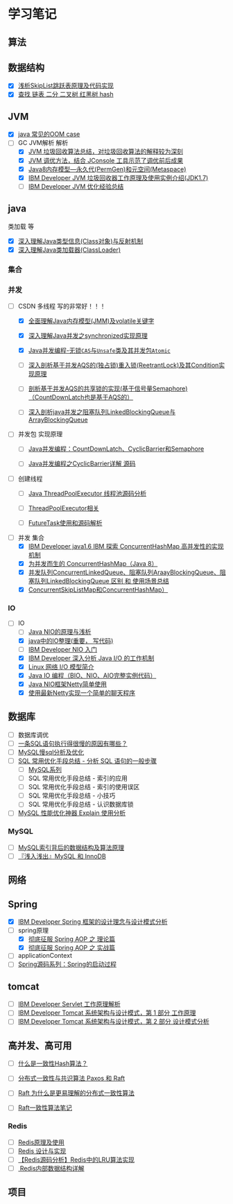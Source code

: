 # 学习笔记

## 算法

## 数据结构

- [x] [浅析SkipList跳跃表原理及代码实现](https://blog.csdn.net/ict2014/article/details/17394259)
- [x] [查找 链表 二分 二叉树 红黑树 hash](../search/search.md)

## JVM

- [x] [java 常见的OOM case](https://wenchao.ren/2019/08/java-%E5%B8%B8%E8%A7%81%E7%9A%84OOM-case/)
- [ ] GC JVM解析 解析
  - [x] [JVM 垃圾回收算法总结，对垃圾回收算法的解释较为深刻](https://blog.csdn.net/ol_beta/article/details/6791229)
  - [x] [JVM 调优方法，结合 JConsole 工具示范了调优前后成果](https://blog.csdn.net/gzh0222/article/details/8363032)
  - [x] [Java8内存模型—永久代(PermGen)和元空间(Metaspace)](https://www.cnblogs.com/paddix/p/5309550.html)
  - [x] [IBM Developer JVM 垃圾回收器工作原理及使用实例介绍(JDK1.7)](https://www.ibm.com/developerworks/cn/java/j-lo-JVMGarbageCollection/)
  - [ ] [IBM Developer JVM 优化经验总结](https://www.ibm.com/developerworks/cn/java/j-lo-jvm-optimize-experience/index.html)

## java

类加载 等
- [x] [深入理解Java类型信息(Class对象)与反射机制](https://blog.csdn.net/javazejian/article/details/70768369)
- [x] [深入理解Java类加载器(ClassLoader)](https://blog.csdn.net/javazejian/article/details/73413292)

### 集合

### 并发

- [ ] CSDN 多线程 写的非常好！！！
  - [x] [全面理解Java内存模型(JMM)及volatile关键字](https://blog.csdn.net/javazejian/article/details/72772461)
  - [x] [深入理解Java并发之synchronized实现原理](https://blog.csdn.net/javazejian/article/details/72828483)
  - [x] [Java并发编程-无锁`CAS`与`Unsafe`类及其并发包`Atomic`](https://blog.csdn.net/javazejian/article/details/72772470#无锁的执行者-cas)
  - [ ] [深入剖析基于并发AQS的(独占锁)重入锁(ReetrantLock)及其Condition实现原理](https://blog.csdn.net/javazejian/article/details/75043422)
  - [ ] [剖析基于并发AQS的共享锁的实现(基于信号量Semaphore) （CountDownLatch也是基于AQS的）](https://blog.csdn.net/javazejian/article/details/76167357)
  - [ ] [深入剖析java并发之阻塞队列LinkedBlockingQueue与ArrayBlockingQueue](https://blog.csdn.net/javazejian/article/details/77410889)


- [ ] 并发包 实现原理
  - [ ] [Java并发编程：CountDownLatch、CyclicBarrier和Semaphore](https://www.cnblogs.com/dolphin0520/p/3920397.html)
  - [ ] [Java并发编程之CyclicBarrier详解 源码](https://blog.csdn.net/qq_38293564/article/details/80558157)


- [ ] 创建线程
  - [ ] [Java ThreadPoolExecutor 线程池源码分析](https://segmentfault.com/a/1190000008693801)
  - [ ] [ThreadPoolExecutor相关](https://wenchao.ren/2019/08/ThreadPoolExecutor%E7%9B%B8%E5%85%B3/)
  - [ ] [FutureTask使用和源码解析](https://wenchao.ren/2019/03/FutureTask%E4%BD%BF%E7%94%A8%E5%92%8C%E6%BA%90%E7%A0%81%E8%A7%A3%E6%9E%90/)


- [ ] 并发 集合
  - [x] [IBM Developer java1.6 IBM 探索 ConcurrentHashMap 高并发性的实现机制](https://www.ibm.com/developerworks/cn/java/java-lo-concurrenthashmap/index.html)
  - [x] [为并发而生的 ConcurrentHashMap（Java 8）](https://www.cnblogs.com/yangming1996/p/8031199.html)
  - [x] [并发队列ConcurrentLinkedQueue、阻塞队列AraayBlockingQueue、阻塞队列LinkedBlockingQueue 区别 和  使用场景总结](https://www.cnblogs.com/wzhanke/p/4763356.html)
  - [x] [ConcurrentSkipListMap和ConcurrentHashMap）](https://www.cnblogs.com/ygj0930/p/6543901.html)

### IO

- [ ] IO
    - [ ] [Java NIO的原理与浅析](https://itimetraveler.github.io/2018/05/15/%E3%80%90Java%E3%80%91NIO%E7%9A%84%E7%90%86%E8%A7%A3/)
    - [x] [java中的IO整理(重要， 写代码)](https://www.cnblogs.com/rollenholt/archive/2011/09/11/2173787.html)
    - [ ] [IBM Developer NIO 入门](https://www.ibm.com/developerworks/cn/education/java/j-nio/j-nio.html)
    - [x] [IBM Developer 深入分析 Java I/O 的工作机制](https://www.ibm.com/developerworks/cn/java/j-lo-javaio/index.html)
    - [x] [Linux 网络 I/O 模型简介](http://blog.anxpp.com/index.php/archives/884/)
    - [x] [Java IO 编程（BIO、NIO、AIO完整实例代码）](http://blog.anxpp.com/index.php/archives/895/)
    - [x] [Java NIO框架Netty简单使用](http://blog.anxpp.com/index.php/archives/997/)
    - [x] [使用最新Netty实现一个简单的聊天程序](http://blog.anxpp.com/index.php/archives/997/)

## 数据库

- [ ] 数据库调优
- [ ] [一条SQL语句执行得很慢的原因有哪些？](https://zhuanlan.zhihu.com/p/62941196)
- [ ] [MySQL慢sql分析及优化](https://segmentfault.com/a/1190000006726948#articleHeader0)
- [ ] [SQL 常用优化手段总结 - 分析 SQL 语句的一般步骤](https://www.jianshu.com/p/663b8f38db9f)
    - [ ] [MySQL系列](https://www.jianshu.com/nb/23992160)
    - [ ] SQL 常用优化手段总结 - 索引的应用
    - [ ] SQL 常用优化手段总结 - 索引的使用误区
    - [ ] SQL 常用优化手段总结 - 小技巧
    - [ ] SQL 常用优化手段总结 - 认识数据库锁
- [ ] [MySQL 性能优化神器 Explain 使用分析](https://segmentfault.com/a/1190000008131735)

### MySQL

- [ ] [MySQL索引背后的数据结构及算法原理](http://blog.codinglabs.org/articles/theory-of-mysql-index.html)
- [ ] [『浅入浅出』MySQL 和 InnoDB](https://draveness.me/mysql-innodb)

## 网络

## Spring

- [x] [IBM Developer Spring 框架的设计理念与设计模式分析](https://www.ibm.com/developerworks/cn/java/j-lo-spring-principle/index.html)
- [ ] spring原理
    - [x] [彻底征服 Spring AOP 之 理论篇](https://segmentfault.com/a/1190000007469968)
    - [x] [彻底征服 Spring AOP 之 实战篇](https://segmentfault.com/a/1190000007469982)
- [ ] applicationContext
- [ ] [Spring源码系列：Spring的启动过程](https://juejin.im/post/59a286866fb9a0249d616fbb)

## tomcat

- [ ] [IBM Developer Servlet 工作原理解析](https://www.ibm.com/developerworks/cn/java/j-lo-servlet/index.html)
- [ ] [IBM Developer Tomcat 系统架构与设计模式，第 1 部分 工作原理](https://www.ibm.com/developerworks/cn/java/j-lo-tomcat1/index.html)
- [ ] [IBM Developer Tomcat 系统架构与设计模式，第 2 部分 设计模式分析](https://www.ibm.com/developerworks/cn/java/j-lo-tomcat1/index.html)

## 高并发、高可用

- [ ] [什么是一致性Hash算法？](https://zhuanlan.zhihu.com/p/34985026)
- [ ] [分布式一致性与共识算法  Paxos 和 Raft ](https://draveness.me/consensus)
- [ ] [Raft 为什么是更易理解的分布式一致性算法](https://www.cnblogs.com/mindwind/p/5231986.html)
- [ ] [Raft一致性算法笔记](https://www.jianshu.com/p/096ae57d1fe0)



### Redis

- [ ] [Redis原理及使用](http://www.uml.org.cn/sjjm/201803161.asp)
- [ ] [Redis 设计与实现](http://redisbook.com/index.html)
- [ ] [【Redis源码分析】Redis中的LRU算法实现](https://segmentfault.com/a/1190000017555834)
- [ ] [ Redis内部数据结构详解](http://zhangtielei.com/posts/server.html)

### 

## 项目